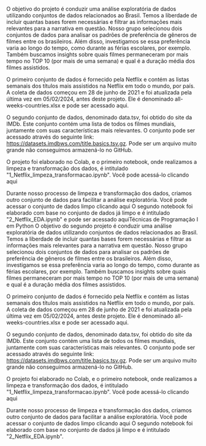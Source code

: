 
O objetivo do  projeto é conduzir uma análise exploratória de dados utilizando conjuntos de dados relacionados ao Brasil. Temos a liberdade de incluir quantas bases forem necessárias e filtrar as informações mais relevantes para a narrativa em questão. Nosso grupo selecionou dois conjuntos de dados para analisar os padrões de preferência de gêneros de filmes entre os brasileiros. Além disso, investigamos se essa preferência varia ao longo do tempo, como durante as férias escolares, por exemplo. Também buscamos insights sobre quais filmes permaneceram por mais tempo no TOP 10 (por mais de uma semana) e qual é a duração média dos filmes assistidos.

O primeiro conjunto de dados é fornecido pela Netflix e contém as listas semanais dos títulos mais assistidos na Netflix em todo o mundo, por país. A coleta de dados começou em 28 de junho de 2021 e foi atualizada pela última vez em 05/02/2024, antes deste projeto. Ele é denominado all-weeks-countries.xlsx e pode ser acessado aqui.

O segundo conjunto de dados, denominado data.tsv, foi obtido do site da IMDb. Este conjunto contém uma lista de todos os filmes mundiais, juntamente com suas características mais relevantes. O conjunto pode ser acessado através do seguinte link: https://datasets.imdbws.com/title.basics.tsv.gz. Pode ser um arquivo muito grande não conseguimos armazená-lo no GitHub.

O projeto foi elaborado no Colab, e o primeiro notebook, onde realizamos a limpeza e transformação dos dados, é intitulado "1_Netflix_limpeza_transformacao.ipynb". Você pode acessá-lo clicando aqui

Durante nosso processo de limpeza e transformação dos dados, criamos outro conjunto de dados para facilitar a análise exploratória. Você pode acessar o conjunto de dados limpo clicando aqui
O segundo notebook foi elaborado com base no conjunto de dados já limpo e é intitulado "2_Netflix_EDA.ipynb" e pode ser acessado aquiTécnicas de Programação I em Python
O objetivo do segundo projeto é conduzir uma análise exploratória de dados utilizando conjuntos de dados relacionados ao Brasil. Temos a liberdade de incluir quantas bases forem necessárias e filtrar as informações mais relevantes para a narrativa em questão. Nosso grupo selecionou dois conjuntos de dados para analisar os padrões de preferência de gêneros de filmes entre os brasileiros. Além disso, investigamos se essa preferência varia ao longo do tempo, como durante as férias escolares, por exemplo. Também buscamos insights sobre quais filmes permaneceram por mais tempo no TOP 10 (por mais de uma semana) e qual é a duração média dos filmes assistidos.

O primeiro conjunto de dados é fornecido pela Netflix e contém as listas semanais dos títulos mais assistidos na Netflix em todo o mundo, por país. A coleta de dados começou em 28 de junho de 2021 e foi atualizada pela última vez em 05/02/2024, antes deste projeto. Ele é denominado all-weeks-countries.xlsx e pode ser acessado aqui.

O segundo conjunto de dados, denominado data.tsv, foi obtido do site da IMDb. Este conjunto contém uma lista de todos os filmes mundiais, juntamente com suas características mais relevantes. O conjunto pode ser acessado através do seguinte link: https://datasets.imdbws.com/title.basics.tsv.gz. Pode ser um arquivo muito grande não conseguimos armazená-lo no GitHub.

O projeto foi elaborado no Colab, e o primeiro notebook, onde realizamos a limpeza e transformação dos dados, é intitulado "1_Netflix_limpeza_transformacao.ipynb". Você pode acessá-lo clicando aqui

Durante nosso processo de limpeza e transformação dos dados, criamos outro conjunto de dados para facilitar a análise exploratória. Você pode acessar o conjunto de dados limpo clicando aqui
O segundo notebook foi elaborado com base no conjunto de dados já limpo e é intitulado "2_Netflix_EDA.ipynb".
